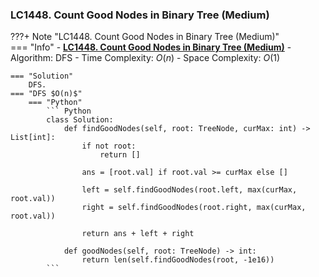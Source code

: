 ### LC1448. Count Good Nodes in Binary Tree (Medium)
???+ Note "LC1448. Count Good Nodes in Binary Tree (Medium)"    
    === "Info"
        - **<a href="https://leetcode-cn.com/problems/count-good-nodes-in-binary-tree/" target="_blank">LC1448. Count Good Nodes in Binary Tree (Medium)</a>**
        - Algorithm: DFS
        - Time Complexity: $O(n)$
        - Space Complexity: $O(1)$

    === "Solution"
        DFS.
    === "DFS $O(n)$"
        === "Python"
            ``` Python
            class Solution:
                def findGoodNodes(self, root: TreeNode, curMax: int) -> List[int]:        
                    if not root:
                        return []

                    ans = [root.val] if root.val >= curMax else []

                    left = self.findGoodNodes(root.left, max(curMax, root.val))
                    right = self.findGoodNodes(root.right, max(curMax, root.val))

                    return ans + left + right
                    
                def goodNodes(self, root: TreeNode) -> int:        
                    return len(self.findGoodNodes(root, -1e16))
            ```